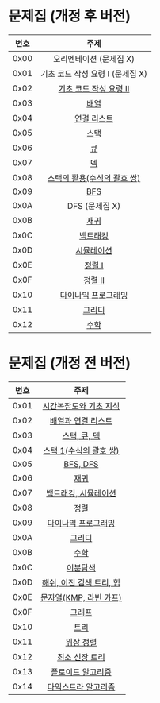 # 문제집 (개정 후 버전)

| 번호 | 주제 |
| :--: | :--: |
| 0x00 | 오리엔테이션 (문제집 X) |
| 0x01 | 기초 코드 작성 요령 I (문제집 X) |
| 0x02 | [기초 코드 작성 요령 II](workbook/0x02.md) |
| 0x03 | [배열](workbook/0x03.md) |
| 0x04 | [연결 리스트](workbook/0x04.md) |
| 0x05 | [스택](workbook/0x05.md) |
| 0x06 | [큐](workbook/0x06.md) |
| 0x07 | [덱](workbook/0x07.md) |
| 0x08 | [스택의 활용(수식의 괄호 쌍)](workbook/0x08.md) |
| 0x09 | [BFS](workbook/0x09.md) |
| 0x0A | DFS (문제집 X) |
| 0x0B | [재귀](workbook/0x0B.md) |
| 0x0C | [백트래킹](workbook/0x0C.md) |
| 0x0D | [시뮬레이션](workbook/0x0D.md) |
| 0x0E | [정렬 I](workbook/0x0E.md) |
| 0x0F | [정렬 II](workbook/0x0F.md) |
| 0x10 | [다이나믹 프로그래밍](workbook/0x10.md) |
| 0x11 | [그리디](workbook/0x11.md) |
| 0x12 | [수학](workbook/0x12.md) |

# 문제집 (개정 전 버전)

| 번호 | 주제 |
| :---: | :---: |
| 0x01 | [시간복잡도와 기초 지식](https://www.acmicpc.net/workbook/view/7286) |
| 0x02 | [배열과 연결 리스트](https://www.acmicpc.net/workbook/view/7287) |
| 0x03 | [스택, 큐, 덱](https://www.acmicpc.net/workbook/view/7288) |
| 0x04 | [스택 1(수식의 괄호 쌍)](https://www.acmicpc.net/workbook/view/7289) |
| 0x05 | [BFS, DFS](https://www.acmicpc.net/workbook/view/7290) |
| 0x06 | [재귀](https://www.acmicpc.net/workbook/view/7291) |
| 0x07 | [백트래킹, 시뮬레이션](https://www.acmicpc.net/workbook/view/7292) |
| 0x08 | [정렬](https://www.acmicpc.net/workbook/view/7293) |
| 0x09 | [다이나믹 프로그래밍](https://www.acmicpc.net/workbook/view/7294) |
| 0x0A | [그리디](https://www.acmicpc.net/workbook/view/7295) |
| 0x0B | [수학](https://www.acmicpc.net/workbook/view/7296) |
| 0x0C | [이분탐색](https://www.acmicpc.net/workbook/view/7297) |
| 0x0D | [해쉬, 이진 검색 트리, 힙](https://www.acmicpc.net/workbook/view/7298) |
| 0x0E | [문자열(KMP, 라빈 카프)](https://www.acmicpc.net/workbook/view/7299) |
| 0x0F | [그래프](https://www.acmicpc.net/workbook/view/7300) |
| 0x10 | [트리](https://www.acmicpc.net/workbook/view/7301) |
| 0x11 | [위상 정렬](https://www.acmicpc.net/workbook/view/7302) |
| 0x12 | [최소 신장 트리](https://www.acmicpc.net/workbook/view/7303) |
| 0x13 | [플로이드 알고리즘](https://www.acmicpc.net/workbook/view/7304) |
| 0x14 | [다익스트라 알고리즘](https://www.acmicpc.net/workbook/view/7305) |    
